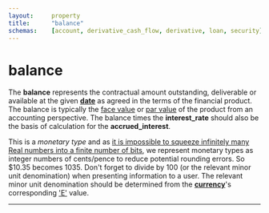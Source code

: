 ```yaml
---
layout:		property
title:		"balance"
schemas:	[account, derivative_cash_flow, derivative, loan, security]
---
```


# balance
The **balance** represents the contractual amount outstanding, deliverable or available at the given [**date**][date] as agreed in the terms of the financial product. The balance is typically the [face value][face] or [par value][par] of the product from an accounting perspective. The balance times the **interest\_rate** should also be the basis of calculation for the **accrued\_interest**.

This is a *monetary type* and as [it is impossible to squeeze infinitely many Real numbers into a finite number of bits][floats], we represent monetary types as integer numbers of cents/pence to reduce potential rounding errors. So $10.35 becomes 1035.
Don't forget to divide by 100 (or the relevant minor unit denomination) when presenting information to a user. The relevant minor unit denomination should be determined from the [**currency**][ccy]'s corresponding ['E'][E] value.


---
[date]: https://github.com/suadelabs/fire/blob/master/documentation/date.md
[face]: https://en.wikipedia.org/wiki/Face_value
[par]: https://en.wikipedia.org/wiki/Par_value
[floats]: https://en.wikipedia.org/wiki/Floating_point#Accuracy_problems
[ccy]: https://github.com/suadelabs/fire/blob/master/documentation/currency.md
[E]: https://en.wikipedia.org/wiki/ISO_4217#Active_codes

